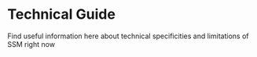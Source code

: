 # Technical Guide

Find useful information here about technical specificities and limitations of SSM right now
